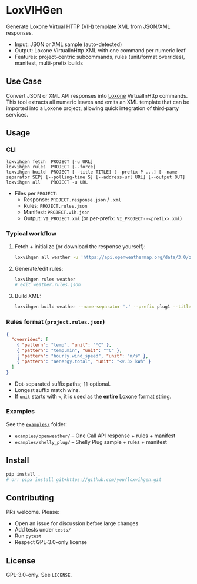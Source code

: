 # LoxVIHGen

Generate Loxone Virtual HTTP (VIH) template XML from JSON/XML responses.

- Input: JSON or XML sample (auto-detected)
- Output: Loxone VirtualInHttp XML with one command per numeric leaf
- Features: project-centric subcommands, rules (unit/format overrides), manifest, multi-prefix builds
 
## Use Case
Convert JSON or XML API responses into [Loxone](https://www.loxone.com/) VirtualInHttp commands.
This tool extracts all numeric leaves and emits an XML template that can be
imported into a Loxone project, allowing quick integration of third‑party
services.

## Usage

### CLI
```text
loxvihgen fetch  PROJECT [-u URL]
loxvihgen rules  PROJECT [--force]
loxvihgen build  PROJECT [--title TITLE] [--prefix P ...] [--name-separator SEP] [--polling-time S] [--address-url URL] [--output OUT]
loxvihgen all    PROJECT -u URL
```

- Files per `PROJECT`:
  - Response: `PROJECT.response.json` / `.xml`
  - Rules: `PROJECT.rules.json`
  - Manifest: `PROJECT.vih.json`
  - Output: `VI_PROJECT.xml` (or per-prefix: `VI_PROJECT--<prefix>.xml`)

### Typical workflow
1. Fetch + initialize (or download the response yourself):
   ```bash
   loxvihgen all weather -u 'https://api.openweathermap.org/data/3.0/onecall?units=metric&lang=en&lat=48&lon=14&appid=YOUR_KEY'
   ```
2. Generate/edit rules:
   ```bash
   loxvihgen rules weather
   # edit weather.rules.json
   ```
3. Build XML:
   ```bash
   loxvihgen build weather --name-separator '.' --prefix plug1 --title 'Shelly'
   ```

### Rules format (`project.rules.json`)
```json
{ 
  "overrides": [
    { "pattern": "temp", "unit": "°C" },
    { "pattern": "temp.min", "unit": "°C" },
    { "pattern": "hourly.wind_speed", "unit": "m/s" },
    { "pattern": "aenergy.total", "unit": "<v.3> kWh" }
  ]
}
```
- Dot-separated suffix paths; `[]` optional.
- Longest suffix match wins.
- If `unit` starts with `<`, it is used as the **entire** Loxone format string.

### Examples
See the [`examples/`](examples) folder:
- `examples/openweather/` – One Call API response + rules + manifest
- `examples/shelly_plug/` – Shelly Plug sample + rules + manifest

## Install
```bash
pip install .
# or: pipx install git+https://github.com/you/loxvihgen.git
```

## Contributing
PRs welcome. Please:
- Open an issue for discussion before large changes
- Add tests under `tests/`
- Run `pytest`
- Respect GPL-3.0-only license

## License
GPL-3.0-only. See `LICENSE`.
